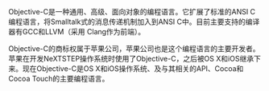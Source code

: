 Objective-C是一种通用、高级、面向对象的编程语言。它扩展了标准的ANSI C编程语言，将Smalltalk式的消息传递机制加入到ANSI C中。目前主要支持的编译器有GCC和LLVM（采用 Clang作为前端）。

Objective-C的商标权属于苹果公司，苹果公司也是这个编程语言的主要开发者。苹果在开发NeXTSTEP操作系统时使用了Objective-C，之后被OS X和iOS继承下来。现在Objective-C是OS X和iOS操作系统、及与其相关的API、Cocoa和Cocoa Touch的主要编程语言。